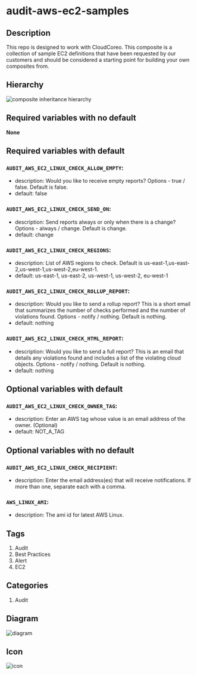 audit-aws-ec2-samples
============================



## Description
This repo is designed to work with CloudCoreo. This composite is a collection of sample EC2 definitions that have been requested by our customers and should be considered a starting point for building your own composites from.


## Hierarchy
![composite inheritance hierarchy](https://raw.githubusercontent.com/CloudCoreo/audit-aws-ec2-samples/master/images/hierarchy.png "composite inheritance hierarchy")



## Required variables with no default

**None**


## Required variables with default

### `AUDIT_AWS_EC2_LINUX_CHECK_ALLOW_EMPTY`:
  * description: Would you like to receive empty reports? Options - true / false. Default is false.
  * default: false

### `AUDIT_AWS_EC2_LINUX_CHECK_SEND_ON`:
  * description: Send reports always or only when there is a change? Options - always / change. Default is change.
  * default: change

### `AUDIT_AWS_EC2_LINUX_CHECK_REGIONS`:
  * description: List of AWS regions to check. Default is us-east-1,us-east-2,us-west-1,us-west-2,eu-west-1.
  * default: us-east-1, us-east-2, us-west-1, us-west-2, eu-west-1

### `AUDIT_AWS_EC2_LINUX_CHECK_ROLLUP_REPORT`:
  * description: Would you like to send a rollup report? This is a short email that summarizes the number of checks performed and the number of violations found. Options - notify / nothing. Default is nothing.
  * default: nothing

### `AUDIT_AWS_EC2_LINUX_CHECK_HTML_REPORT`:
  * description: Would you like to send a full report? This is an email that details any violations found and includes a list of the violating cloud objects. Options - notify / nothing. Default is nothing.
  * default: nothing


## Optional variables with default

### `AUDIT_AWS_EC2_LINUX_CHECK_OWNER_TAG`:
  * description: Enter an AWS tag whose value is an email address of the owner. (Optional)
  * default: NOT_A_TAG


## Optional variables with no default

### `AUDIT_AWS_EC2_LINUX_CHECK_RECIPIENT`:
  * description: Enter the email address(es) that will receive notifications. If more than one, separate each with a comma.

### `AWS_LINUX_AMI`:
  * description: The ami id for latest AWS Linux.

## Tags
1. Audit
1. Best Practices
1. Alert
1. EC2

## Categories
1. Audit



## Diagram
![diagram](https://raw.githubusercontent.com/CloudCoreo/audit-aws-ec2-samples/master/images/diagram.png "diagram")


## Icon
![icon](https://raw.githubusercontent.com/CloudCoreo/audit-aws-ec2-aws-linux-check/master/images/icon.png "icon")

